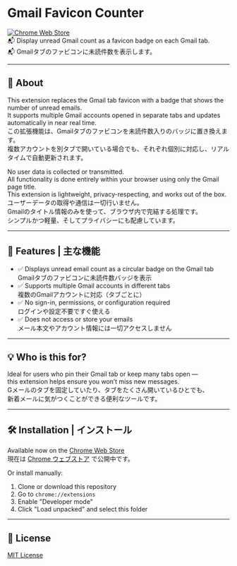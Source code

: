 # Gmail Favicon Counter
[![Chrome Web Store](https://img.shields.io/chrome-web-store/v/nndmlfooannjiikoffjpnihnlfjjijnk.svg)](https://chromewebstore.google.com/detail/gmail-favicon-counter/nndmlfooannjiikoffjpnihnlfjjijnk)  
📬 Display unread Gmail count as a favicon badge on each Gmail tab.  
📬 Gmailタブのファビコンに未読件数を表示します。

---

## 🧩 About

This extension replaces the Gmail tab favicon with a badge that shows the number of unread emails.  
It supports multiple Gmail accounts opened in separate tabs and updates automatically in near real time.  
この拡張機能は、Gmailタブのファビコンを未読件数入りのバッジに置き換えます。  
複数アカウントを別タブで開いている場合でも、それぞれ個別に対応し、リアルタイムで自動更新されます。

No user data is collected or transmitted.  
All functionality is done entirely within your browser using only the Gmail page title.  
This extension is lightweight, privacy-respecting, and works out of the box.  
ユーザーデータの取得や通信は一切行いません。  
Gmailのタイトル情報のみを使って、ブラウザ内で完結する処理です。  
シンプルかつ軽量、そしてプライバシーにも配慮しています。

---

## 🔧 Features | 主な機能

- ✅ Displays unread email count as a circular badge on the Gmail tab  
  Gmailタブのファビコンに未読件数バッジを表示  
- ✅ Supports multiple Gmail accounts in different tabs  
  複数のGmailアカウントに対応（タブごとに）  
- ✅ No sign-in, permissions, or configuration required  
  ログインや設定不要ですぐ使える  
- ✅ Does not access or store your emails  
  メール本文やアカウント情報には一切アクセスしません  

---

## 💡 Who is this for?

Ideal for users who pin their Gmail tab or keep many tabs open —  
this extension helps ensure you won’t miss new messages.  
Gメールのタブを固定していたり、タブをたくさん開いているひとでも、  
新着メールに気がつくことができる便利なツールです。

---

## 🛠️ Installation | インストール
Available now on the [Chrome Web Store](https://chromewebstore.google.com/detail/gmail-favicon-counter/nndmlfooannjiikoffjpnihnlfjjijnk)  
現在は [Chrome ウェブストア](https://chromewebstore.google.com/detail/gmail-favicon-counter/nndmlfooannjiikoffjpnihnlfjjijnk) で公開中です。

Or install manually:

1. Clone or download this repository
2. Go to `chrome://extensions`
3. Enable "Developer mode"
4. Click "Load unpacked" and select this folder

---

## 📃 License

[MIT License](LICENSE)
